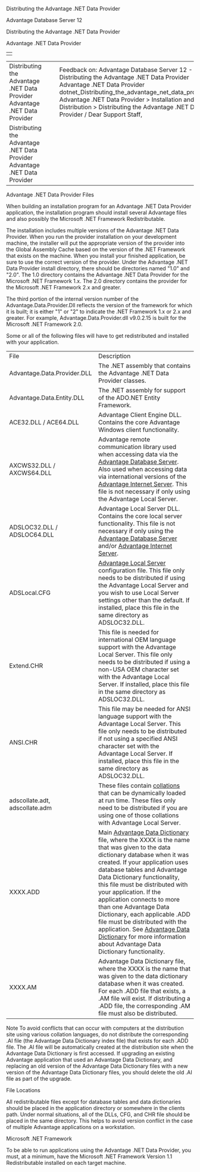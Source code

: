 Distributing the Advantage .NET Data Provider




Advantage Database Server 12  

Distributing the Advantage .NET Data Provider

Advantage .NET Data Provider

|  |
| --- |
|  |

|  |  |  |  |  |
| --- | --- | --- | --- | --- |
| Distributing the Advantage .NET Data Provider  Advantage .NET Data Provider |  |  | Feedback on: Advantage Database Server 12 - Distributing the Advantage .NET Data Provider Advantage .NET Data Provider dotnet\_Distributing\_the\_advantage\_net\_data\_provider Advantage .NET Data Provider > Installation and Distribution > Distributing the Advantage .NET Data Provider / Dear Support Staff, |  |
| Distributing the Advantage .NET Data Provider  Advantage .NET Data Provider |  |  |  |  |

Advantage .NET Data Provider Files

When building an installation program for an Advantage .NET Data Provider application, the installation program should install several Advantage files and also possibly the Microsoft .NET Framework Redistributable.

The installation includes multiple versions of the Advantage .NET Data Provider. When you run the provider installation on your development machine, the installer will put the appropriate version of the provider into the Global Assembly Cache based on the version of the .NET Framework that exists on the machine. When you install your finished application, be sure to use the correct version of the provider. Under the Advantage .NET Data Provider install directory, there should be directories named "1.0\" and "2.0\". The 1.0 directory contains the Advantage .NET Data Provider for the Microsoft .NET Framework 1.x. The 2.0 directory contains the provider for the Microsoft .NET Framework 2.x and greater.

The third portion of the internal version number of the Advantage.Data.Provider.Dll reflects the version of the framework for which it is built; it is either "1" or "2" to indicate the .NET Framework 1.x or 2.x and greater. For example, Advantage.Data.Provider.dll v9.0.2.15 is built for the Microsoft .NET Framework 2.0.

Some or all of the following files will have to get redistributed and installed with your application.

|  |  |
| --- | --- |
| File | Description |
| Advantage.Data.Provider.DLL | The .NET assembly that contains the Advantage .NET Data Provider classes. |
| Advantage.Data.Entity.DLL | The .NET assembly for support of the ADO.NET Entity Framework. |
| ACE32.DLL / ACE64.DLL | Advantage Client Engine DLL. Contains the core Advantage Windows client functionality. |
| AXCWS32.DLL / AXCWS64.DLL | Advantage remote communication library used when accessing data via the [Advantage Database Server](master_advantage_database_server.htm). Also used when accessing data via international versions of the [Advantage Internet Server](master_advantage_internet_server.htm). This file is not necessary if only using the Advantage Local Server. |
| ADSLOC32.DLL / ADSLOC64.DLL | Advantage Local Server DLL. Contains the core local server functionality. This file is not necessary if only using the [Advantage Database Server](master_advantage_database_server.htm) and/or [Advantage Internet Server](master_advantage_internet_server.htm). |
| ADSLocal.CFG | [Advantage Local Server](master_advantage_local_server.htm) configuration file. This file only needs to be distributed if using the Advantage Local Server and you wish to use Local Server settings other than the default. If installed, place this file in the same directory as ADSLOC32.DLL. |
| Extend.CHR | This file is needed for international OEM language support with the Advantage Local Server. This file only needs to be distributed if using a non-USA OEM character set with the Advantage Local Server. If installed, place this file in the same directory as ADSLOC32.DLL. |
| ANSI.CHR | This file may be needed for ANSI language support with the Advantage Local Server. This file only needs to be distributed if not using a specified ANSI character set with the Advantage Local Server. If installed, place this file in the same directory as ADSLOC32.DLL. |
| adscollate.adt, adscollate.adm | These files contain [collations](master_collation_support.htm) that can be dynamically loaded at run time. These files only need to be distributed if you are using one of those collations with Advantage Local Server. |
| XXXX.ADD | Main [Advantage Data Dictionary](master_advantage_data_dictionary.htm) file, where the XXXX is the name that was given to the data dictionary database when it was created. If your application uses database tables and Advantage Data Dictionary functionality, this file must be distributed with your application. If the application connects to more than one Advantage Data Dictionary, each applicable .ADD file must be distributed with the application. See [Advantage Data Dictionary](master_advantage_data_dictionary.htm) for more information about Advantage Data Dictionary functionality. |
| XXXX.AM | Advantage Data Dictionary file, where the XXXX is the name that was given to the data dictionary database when it was created. For each .ADD file that exists, a .AM file will exist. If distributing a .ADD file, the corresponding .AM file must also be distributed. |

Note To avoid conflicts that can occur with computers at the distribution site using various collation languages, do not distribute the corresponding .AI file (the Advantage Data Dictionary index file) that exists for each .ADD file. The .AI file will be automatically created at the distribution site when the Advantage Data Dictionary is first accessed. If upgrading an existing Advantage application that used an Advantage Data Dictionary, and replacing an old version of the Advantage Data Dictionary files with a new version of the Advantage Data Dictionary files, you should delete the old .AI file as part of the upgrade.

File Locations

All redistributable files except for database tables and data dictionaries should be placed in the application directory or somewhere in the clients path. Under normal situations, all of the DLLs, CFG, and CHR file should be placed in the same directory. This helps to avoid version conflict in the case of multiple Advantage applications on a workstation.

Microsoft .NET Framework

To be able to run applications using the Advantage .NET Data Provider, you must, at a minimum, have the Microsoft .NET Framework Version 1.1 Redistributable installed on each target machine.